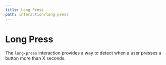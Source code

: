 ```yaml
---
title: Long Press
path: interaction/long-press
---
```


# Long Press

The `long-press` interaction provides a way to detect when a user presses a button more than X seconds.
